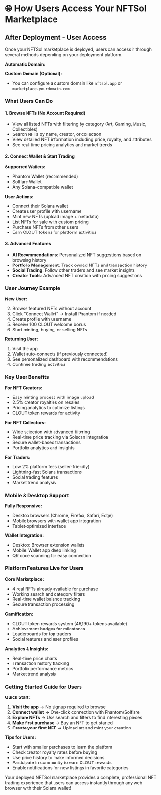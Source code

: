 # 🌐 How Users Access Your NFTSol Marketplace

## After Deployment - User Access

Once your NFTSol marketplace is deployed, users can access it through several methods depending on your deployment platform.



**Automatic Domain:**



**Custom Domain (Optional):**
- You can configure a custom domain like `nftsol.app` or `marketplace.yourdomain.com`


### What Users Can Do

#### 1. Browse NFTs (No Account Required)
- View all listed NFTs with filtering by category (Art, Gaming, Music, Collectibles)
- Search NFTs by name, creator, or collection
- View detailed NFT information including price, royalty, and attributes
- See real-time pricing analytics and market trends

#### 2. Connect Wallet & Start Trading
**Supported Wallets:**
- Phantom Wallet (recommended)
- Solflare Wallet
- Any Solana-compatible wallet

**User Actions:**
- Connect their Solana wallet
- Create user profile with username
- Mint new NFTs (upload image + metadata)
- List NFTs for sale with custom pricing
- Purchase NFTs from other users
- Earn CLOUT tokens for platform activities

#### 3. Advanced Features
- **AI Recommendations**: Personalized NFT suggestions based on browsing history
- **Portfolio Management**: Track owned NFTs and transaction history
- **Social Trading**: Follow other traders and see market insights
- **Creator Tools**: Advanced NFT creation with pricing suggestions

### User Journey Example

**New User:**

2. Browse featured NFTs without account
3. Click "Connect Wallet" → Install Phantom if needed
4. Create profile with username
5. Receive 100 CLOUT welcome bonus
6. Start minting, buying, or selling NFTs

**Returning User:**
1. Visit the app
2. Wallet auto-connects (if previously connected)
3. See personalized dashboard with recommendations
4. Continue trading activities

### Key User Benefits

**For NFT Creators:**
- Easy minting process with image upload
- 2.5% creator royalties on resales
- Pricing analytics to optimize listings
- CLOUT token rewards for activity

**For NFT Collectors:**
- Wide selection with advanced filtering
- Real-time price tracking via Solscan integration
- Secure wallet-based transactions
- Portfolio analytics and insights

**For Traders:**
- Low 2% platform fees (seller-friendly)
- Lightning-fast Solana transactions
- Social trading features
- Market trend analysis

### Mobile & Desktop Support

**Fully Responsive:**
- Desktop browsers (Chrome, Firefox, Safari, Edge)
- Mobile browsers with wallet app integration
- Tablet-optimized interface

**Wallet Integration:**
- Desktop: Browser extension wallets
- Mobile: Wallet app deep linking
- QR code scanning for easy connection

### Platform Features Live for Users

**Core Marketplace:**
- 4 real NFTs already available for purchase
- Working search and category filters
- Real-time wallet balance tracking
- Secure transaction processing

**Gamification:**
- CLOUT token rewards system (46,190+ tokens available)
- Achievement badges for milestones
- Leaderboards for top traders
- Social features and user profiles

**Analytics & Insights:**
- Real-time price charts
- Transaction history tracking
- Portfolio performance metrics
- Market trend analysis

### Getting Started Guide for Users

**Quick Start:**
1. **Visit the app** → No signup required to browse
2. **Connect wallet** → One-click connection with Phantom/Solflare
3. **Explore NFTs** → Use search and filters to find interesting pieces
4. **Make first purchase** → Buy an NFT to get started
5. **Create your first NFT** → Upload art and mint your creation

**Tips for Users:**
- Start with smaller purchases to learn the platform
- Check creator royalty rates before buying
- Use price history to make informed decisions
- Participate in community to earn CLOUT rewards
- Enable notifications for new listings in favorite categories

Your deployed NFTSol marketplace provides a complete, professional NFT trading experience that users can access instantly through any web browser with their Solana wallet!